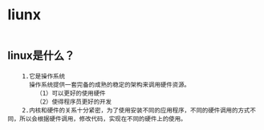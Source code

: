 # liunx
```

```
## linux是什么？
```
    1.它是操作系统
      操作系统提供一套完备的成熟的稳定的架构来调用硬件资源。 
        （1）可以更好的使用硬件
        （2）使得程序员更好的开发
    2.内核和硬件的关系十分紧密，为了使用安装不同的应用程序，不同的硬件调用的方式不同，所以会根据硬件调用，修改代码，实现在不同的硬件上的使用。

    

